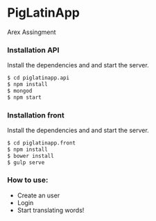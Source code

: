# PigLatinApp
Arex Assingment

### Installation API

Install the dependencies and and start the server.

```sh
$ cd piglatinapp.api
$ npm install 
$ mongod
$ npm start
```

### Installation front

Install the dependencies and and start the server.

```sh
$ cd piglatinapp.front
$ npm install 
$ bower install
$ gulp serve
```

### How to use:
  - Create an user
  - Login
  - Start translating words!
  